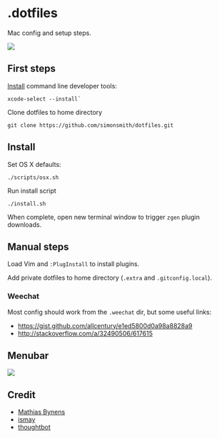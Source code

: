 # .dotfiles

Mac config and setup steps.

![](http://f.cl.ly/items/2E2b0v0b3G1H0r0j1l2B/Screen%20Shot%202015-12-20%20at%2023.06.52.png)

## First steps

[Install](http://osxdaily.com/2014/02/12/install-command-line-tools-mac-os-x/) command line developer tools:

```
xcode-select --install`
```

Clone dotfiles to home directory

```
git clone https://github.com/simonsmith/dotfiles.git
```

## Install

Set OS X defaults:

```
./scripts/osx.sh
```

Run install script

```
./install.sh
```

When complete, open new terminal window to trigger `zgen` plugin downloads.

## Manual steps

Load Vim and `:PlugInstall` to install plugins.

Add private dotfiles to home directory (`.extra` and `.gitconfig.local`).

### Weechat

Most config should work from the `.weechat` dir, but some useful links:

* https://gist.github.com/allcentury/e1ed5800d0a98a8828a9
* http://stackoverflow.com/a/32490506/617615

## Menubar

![](http://f.cl.ly/items/0I3w0S2D3o2V1d2X3A3o/68747470733a2f2f73332e616d617a6f6e6177732e636f6d2f662e636c2e6c792f6974656d732f327a317a30353242337a326132533339315133622f53637265656e25323053686f74253230323031352d31322d3138253230617425323032302e30322e33342e706e673f763d3664623439376263.png)

## Credit

* [Mathias Bynens](https://github.com/mathiasbynens/dotfiles/)
* [ismay](https://github.com/ismay/dotfiles)
* [thoughtbot](https://github.com/thoughtbot/laptop)
